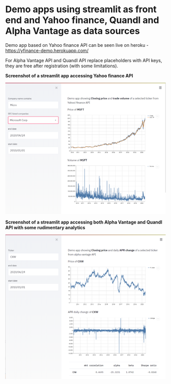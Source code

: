 # Demo apps using streamlit as front end and Yahoo finance, Quandl and Alpha Vantage as data sources


Demo app based on Yahoo finance API can be seen live on heroku - https://yfinance-demo.herokuapp.com/

For Alpha Vantage API and Quandl API replace placeholders with API keys, they are free after registration (with some limitations).

**Screenshot of a streamlit app accessing Yahoo finance API**

![yfinance app screenshot](/screenshots/yfinance_screen.png)

**Screenshot of a streamlit app accessing both Alpha Vantage and Quandl API with some rudimentary analytics**

![alpha vantage app screenshot](/screenshots/CXW.png)


